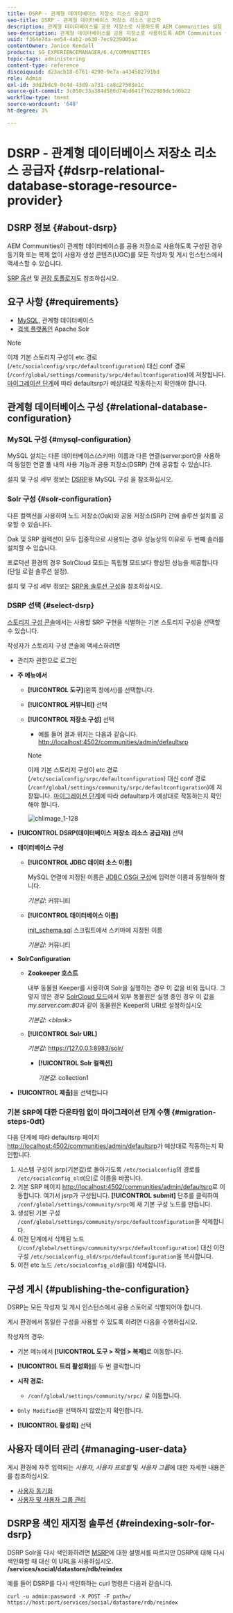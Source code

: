 ```yaml
---
title: DSRP - 관계형 데이터베이스 저장소 리소스 공급자
seo-title: DSRP - 관계형 데이터베이스 저장소 리소스 공급자
description: 관계형 데이터베이스를 공용 저장소로 사용하도록 AEM Communities 설정
seo-description: 관계형 데이터베이스를 공용 저장소로 사용하도록 AEM Communities 설정
uuid: f364e7da-ee54-4ab2-a630-7ec9239005ac
contentOwner: Janice Kendall
products: SG_EXPERIENCEMANAGER/6.4/COMMUNITIES
topic-tags: administering
content-type: reference
discoiquuid: d23acb18-6761-4290-9e7a-a434582791bd
role: Admin
exl-id: 3dd2bdc9-0c4d-43d9-a731-ca8c27503e1c
source-git-commit: 3c050c33a384d586d74bd641f7622989dc1d6b22
workflow-type: tm+mt
source-wordcount: '648'
ht-degree: 3%

---
```


# DSRP - 관계형 데이터베이스 저장소 리소스 공급자 {#dsrp-relational-database-storage-resource-provider}

## DSRP 정보 {#about-dsrp}

AEM Communities이 관계형 데이터베이스를 공용 저장소로 사용하도록 구성된 경우 동기화 또는 복제 없이 사용자 생성 콘텐츠(UGC)를 모든 작성자 및 게시 인스턴스에서 액세스할 수 있습니다.

[SRP 옵션](working-with-srp.md#characteristics-of-srp-options) 및 [권장 토폴로지](topologies.md)도 참조하십시오.

## 요구 사항 {#requirements}

* [MySQL](#mysql-configuration), 관계형 데이터베이스
* [검색 플랫폼인](#solr-configuration) Apache Solr

>[!NOTE]
>
>이제 기본 스토리지 구성이 etc 경로(`/etc/socialconfig/srpc/defaultconfiguration`) 대신 conf 경로(`/conf/global/settings/community/srpc/defaultconfiguration`)에 저장됩니다. [마이그레이션 단계](#migration-steps-0dt)에 따라 defaultsrp가 예상대로 작동하는지 확인해야 합니다.


## 관계형 데이터베이스 구성 {#relational-database-configuration}

### MySQL 구성 {#mysql-configuration}

MySQL 설치는 다른 데이터베이스(스키마) 이름과 다른 연결(server:port)을 사용하여 동일한 연결 풀 내의 사용 기능과 공용 저장소(DSRP) 간에 공유할 수 있습니다.

설치 및 구성 세부 정보는 [DSRP](dsrp-mysql.md)용 MySQL 구성 을 참조하십시오.

### Solr 구성 {#solr-configuration}

다른 컬렉션을 사용하여 노드 저장소(Oak)와 공용 저장소(SRP) 간에 솔루션 설치를 공유할 수 있습니다.

Oak 및 SRP 컬렉션이 모두 집중적으로 사용되는 경우 성능상의 이유로 두 번째 솔러를 설치할 수 있습니다.

프로덕션 환경의 경우 SolrCloud 모드는 독립형 모드보다 향상된 성능을 제공합니다(단일 로컬 솔루션 설정).

설치 및 구성 세부 정보는 [SRP용 솔루션 구성](solr.md)을 참조하십시오.

### DSRP 선택 {#select-dsrp}

[스토리지 구성 콘솔](srp-config.md)에서는 사용할 SRP 구현을 식별하는 기본 스토리지 구성을 선택할 수 있습니다.

작성자가 스토리지 구성 콘솔에 액세스하려면

* 관리자 권한으로 로그인
* **주 메뉴에서**

   * **[!UICONTROL 도구]**(왼쪽 창에서)를 선택합니다.
   * **[!UICONTROL 커뮤니티]** 선택
   * **[!UICONTROL 저장소 구성]** 선택

      * 예를 들어 결과 위치는 다음과 같습니다. [http://localhost:4502/communities/admin/defaultsrp](http://localhost:4502/communities/admin/defaultsrp)
      >[!NOTE]
      >
      >이제 기본 스토리지 구성이 etc 경로(`/etc/socialconfig/srpc/defaultconfiguration`) 대신 conf 경로(`/conf/global/settings/community/srpc/defaultconfiguration`)에 저장됩니다. [마이그레이션 단계](#migration-steps-0dt)에 따라 defaultsrp가 예상대로 작동하는지 확인해야 합니다.

      ![chlimage_1-128](assets/chlimage_1-128.png)

* **[!UICONTROL DSRP(데이터베이스 저장소 리소스 공급자)]** 선택
* **데이터베이스 구성**

   * **[!UICONTROL JDBC 데이터 소스 이름]**

      MySQL 연결에 지정된 이름은 [JDBC OSGi 구성](dsrp-mysql.md#configurejdbcconnections)에 입력한 이름과 동일해야 합니다.

      *기본값*: 커뮤니티

   * **[!UICONTROL 데이터베이스 이름]**

      [init_schema.sql](dsrp-mysql.md#obtain-the-sql-script) 스크립트에서 스키마에 지정된 이름

      *기본값*: 커뮤니티

* **SolrConfiguration**

   * **[](https://cwiki.apache.org/confluence/display/solr/Using+ZooKeeper+to+Manage+Configuration+Files)Zookeeper 호스트**

      내부 동물원 Keeper를 사용하여 Solr을 실행하는 경우 이 값을 비워 둡니다. 그렇지 않은 경우 [SolrCloud 모드](solr.md#solrcloud-mode)에서 외부 동물원은 실행 중인 경우 이 값을 *my.server.com:80*&#x200B;과 같이 동물원은 Keeper의 URI로 설정하십시오

      *기본값*:  *&lt;blank>*

   * **[!UICONTROL Solr URL]**

      *기본값*: https://127.0.0.1:8983/solr/

      * **[!UICONTROL Solr 컬렉션]**

         *기본값*: collection1

* **[!UICONTROL 제출]**&#x200B;을 선택합니다

### 기본 SRP에 대한 다운타임 없이 마이그레이션 단계 수행 {#migration-steps-0dt}

다음 단계에 따라 defaultsrp 페이지 [http://localhost:4502/communities/admin/defaultsrp](http://localhost:4502/communities/admin/defaultsrp)가 예상대로 작동하는지 확인합니다.

1. 시스템 구성이 jsrp(기본값)로 돌아가도록 `/etc/socialconfig`의 경로를 `/etc/socialconfig_old`(으)로 이름을 바꿉니다.
1. 기본 SRP 페이지 [http://localhost:4502/communities/admin/defaultsrp](http://localhost:4502/communities/admin/defaultsrp)로 이동합니다. 여기서 jsrp가 구성됩니다. **[!UICONTROL submit]** 단추를 클릭하여 `/conf/global/settings/community/srpc`에 새 기본 구성 노드를 만듭니다.
1. 생성된 기본 구성 `/conf/global/settings/community/srpc/defaultconfiguration`을 삭제합니다.
1. 이전 단계에서 삭제된 노드(`/conf/global/settings/community/srpc/defaultconfiguration`) 대신 이전 구성 `/etc/socialconfig_old/srpc/defaultconfiguration`을 복사합니다.
1. 이전 etc 노드 `/etc/socialconfig_old`을(를) 삭제합니다.

## 구성 게시 {#publishing-the-configuration}

DSRP는 모든 작성자 및 게시 인스턴스에서 공용 스토어로 식별되어야 합니다.

게시 환경에서 동일한 구성을 사용할 수 있도록 하려면 다음을 수행하십시오.

작성자의 경우:

* 기본 메뉴에서 **[!UICONTROL 도구 > 작업 > 복제]**&#x200B;로 이동합니다.
* **[!UICONTROL 트리 활성화]**&#x200B;를 두 번 클릭합니다
* **시작 경로:**

   * `/conf/global/settings/community/srpc/` 로 이동합니다.

* `Only Modified`을 선택하지 않았는지 확인합니다.
* **[!UICONTROL 활성화]** 선택

## 사용자 데이터 관리 {#managing-user-data}

게시 환경에 자주 입력되는 *사용자*, *사용자 프로필* 및 *사용자 그룹*&#x200B;에 대한 자세한 내용은 를 참조하십시오.

* [사용자 동기화](sync.md)
* [사용자 및 사용자 그룹 관리](users.md)

## DSRP용 색인 재지정 솔루션 {#reindexing-solr-for-dsrp}

DSRP Solr을 다시 색인화하려면 [MSRP](msrp.md#msrp-reindex-tool)에 대한 설명서를 따르지만 DSRP에 대해 다시 색인화할 때 대신 이 URL을 사용하십시오. **/services/social/datastore/rdb/reindex**

예를 들어 DSRP를 다시 색인화하는 curl 명령은 다음과 같습니다.

```shell
curl -u admin:password -X POST -F path=/ https://host:port/services/social/datastore/rdb/reindex
```
